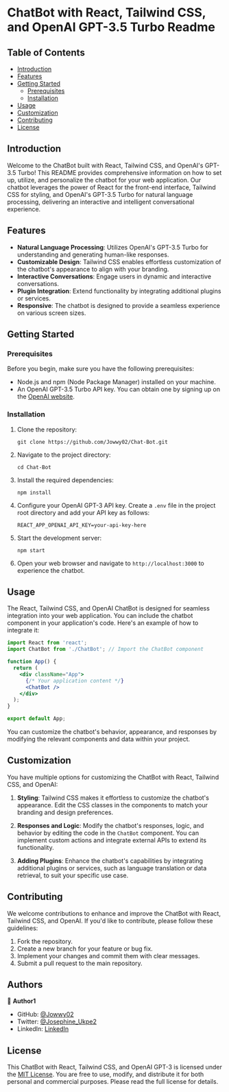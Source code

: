 # ChatBot with React, Tailwind CSS, and OpenAI GPT-3.5 Turbo Readme

## Table of Contents

- [Introduction](#introduction)
- [Features](#features)
- [Getting Started](#getting-started)
  - [Prerequisites](#prerequisites)
  - [Installation](#installation)
- [Usage](#usage)
- [Customization](#customization)
- [Contributing](#contributing)
- [License](#license)

## Introduction

Welcome to the ChatBot built with React, Tailwind CSS, and OpenAI's GPT-3.5 Turbo! This README provides comprehensive information on how to set up, utilize, and personalize the chatbot for your web application. Our chatbot leverages the power of React for the front-end interface, Tailwind CSS for styling, and OpenAI's GPT-3.5 Turbo for natural language processing, delivering an interactive and intelligent conversational experience.

## Features

- **Natural Language Processing**: Utilizes OpenAI's GPT-3.5 Turbo for understanding and generating human-like responses.
- **Customizable Design**: Tailwind CSS enables effortless customization of the chatbot's appearance to align with your branding.
- **Interactive Conversations**: Engage users in dynamic and interactive conversations.
- **Plugin Integration**: Extend functionality by integrating additional plugins or services.
- **Responsive**: The chatbot is designed to provide a seamless experience on various screen sizes.

## Getting Started

### Prerequisites

Before you begin, make sure you have the following prerequisites:

- Node.js and npm (Node Package Manager) installed on your machine.
- An OpenAI GPT-3.5 Turbo API key. You can obtain one by signing up on the [OpenAI website](https://beta.openai.com/signup/).

### Installation

1. Clone the repository:

   ```shell
   git clone https://github.com/Jowwy02/Chat-Bot.git
   ```

2. Navigate to the project directory:

   ```shell
   cd Chat-Bot
   ```

3. Install the required dependencies:

   ```shell
   npm install
   ```

4. Configure your OpenAI GPT-3 API key. Create a `.env` file in the project root directory and add your API key as follows:

   ```shell
   REACT_APP_OPENAI_API_KEY=your-api-key-here
   ```

5. Start the development server:

   ```shell
   npm start
   ```

6. Open your web browser and navigate to `http://localhost:3000` to experience the chatbot.

## Usage

The React, Tailwind CSS, and OpenAI ChatBot is designed for seamless integration into your web application. You can include the chatbot component in your application's code. Here's an example of how to integrate it:

```jsx
import React from 'react';
import ChatBot from './ChatBot'; // Import the ChatBot component

function App() {
  return (
    <div className="App">
      {/* Your application content */}
      <ChatBot />
    </div>
  );
}

export default App;
```

You can customize the chatbot's behavior, appearance, and responses by modifying the relevant components and data within your project.

## Customization

You have multiple options for customizing the ChatBot with React, Tailwind CSS, and OpenAI:

1. **Styling**: Tailwind CSS makes it effortless to customize the chatbot's appearance. Edit the CSS classes in the components to match your branding and design preferences.

2. **Responses and Logic**: Modify the chatbot's responses, logic, and behavior by editing the code in the `ChatBot` component. You can implement custom actions and integrate external APIs to extend its functionality.

3. **Adding Plugins**: Enhance the chatbot's capabilities by integrating additional plugins or services, such as language translation or data retrieval, to suit your specific use case.

## Contributing

We welcome contributions to enhance and improve the ChatBot with React, Tailwind CSS, and OpenAI. If you'd like to contribute, please follow these guidelines:

1. Fork the repository.
2. Create a new branch for your feature or bug fix.
3. Implement your changes and commit them with clear messages.
4. Submit a pull request to the main repository.

## Authors

👤 **Author1**

- GitHub: [@Jowwy02](https://github.com/githubhandle)
- Twitter: [@Josephine_Ukpe2](https://twitter.com/twitterhandle)
- LinkedIn: [LinkedIn](https://linkedin.com/in/linkedinhandle)


## License

This ChatBot with React, Tailwind CSS, and OpenAI GPT-3 is licensed under the [MIT License](LICENSE). You are free to use, modify, and distribute it for both personal and commercial purposes. Please read the full license for details.

   
